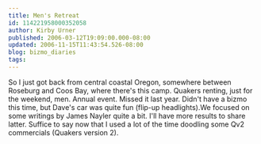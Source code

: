 ```yaml
---
title: Men's Retreat
id: 114221958000352058
author: Kirby Urner
published: 2006-03-12T19:09:00.000-08:00
updated: 2006-11-15T11:43:54.526-08:00
blog: bizmo_diaries
tags: 
---
```


So I just got back from central coastal Oregon, somewhere between Roseburg and Coos Bay, where there's this camp.  Quakers renting, just for the weekend, men.  Annual event.  Missed it last year. Didn't have a bizmo this time, but Dave's car was quite fun (flip-up headlights).We focused on some writings by James Nayler quite a bit.  I'll have more results to share latter.  Suffice to say now that I used a lot of the time doodling some Qv2 commercials (Quakers version 2).